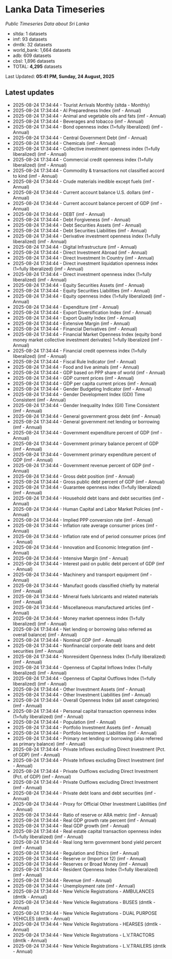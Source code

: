 # Lanka Data Timeseries
*Public Timeseries Data about Sri Lanka*

* sltda: 1 datasets
* imf: 93 datasets
* dmtlk: 32 datasets
* world_bank: 1,664 datasets
* adb: 609 datasets
* cbsl: 1,896 datasets
* TOTAL: **4,295** datasets

Last Updated: **05:41 PM, Sunday, 24 August, 2025**

## Latest updates

* 2025-08-24 17:34:44 - Tourist Arrivals Monthly (sltda - Monthly)
* 2025-08-24 17:34:44 - AI Preparedness Index (imf - Annual)
* 2025-08-24 17:34:44 - Animal and vegetable oils and fats (imf - Annual)
* 2025-08-24 17:34:44 - Beverages and tobacco (imf - Annual)
* 2025-08-24 17:34:44 - Bond openness index (1=fully liberalized) (imf - Annual)
* 2025-08-24 17:34:44 - Central Government Debt (imf - Annual)
* 2025-08-24 17:34:44 - Chemicals (imf - Annual)
* 2025-08-24 17:34:44 - Collective investment openness index (1=fully liberalized) (imf - Annual)
* 2025-08-24 17:34:44 - Commercial credit openness index (1=fully liberalized) (imf - Annual)
* 2025-08-24 17:34:44 - Commodity & transactions not classified accord to kind (imf - Annual)
* 2025-08-24 17:34:44 - Crude materials inedible except fuels (imf - Annual)
* 2025-08-24 17:34:44 - Current account balance U.S. dollars (imf - Annual)
* 2025-08-24 17:34:44 - Current account balance percent of GDP (imf - Annual)
* 2025-08-24 17:34:44 - DEBT (imf - Annual)
* 2025-08-24 17:34:44 - Debt Forgiveness (imf - Annual)
* 2025-08-24 17:34:44 - Debt Securities Assets (imf - Annual)
* 2025-08-24 17:34:44 - Debt Securities Liabilities (imf - Annual)
* 2025-08-24 17:34:44 - Derivative investment openness index (1=fully liberalized) (imf - Annual)
* 2025-08-24 17:34:44 - Digital Infrastructure (imf - Annual)
* 2025-08-24 17:34:44 - Direct Investment Abroad (imf - Annual)
* 2025-08-24 17:34:44 - Direct Investment In Country (imf - Annual)
* 2025-08-24 17:34:44 - Direct investment liquidation openness index (1=fully liberalized) (imf - Annual)
* 2025-08-24 17:34:44 - Direct investment openness index (1=fully liberalized) (imf - Annual)
* 2025-08-24 17:34:44 - Equity Securities Assets (imf - Annual)
* 2025-08-24 17:34:44 - Equity Securities Liabilities (imf - Annual)
* 2025-08-24 17:34:44 - Equity openness index (1=fully liberalized) (imf - Annual)
* 2025-08-24 17:34:44 - Expenditure (imf - Annual)
* 2025-08-24 17:34:44 - Export Diversification Index (imf - Annual)
* 2025-08-24 17:34:44 - Export Quality Index (imf - Annual)
* 2025-08-24 17:34:44 - Extensive Margin (imf - Annual)
* 2025-08-24 17:34:44 - Financial Derivatives (imf - Annual)
* 2025-08-24 17:34:44 - Financial Market Openness Index (equity bond money market collective investment derivates) 1=fully liberalized (imf - Annual)
* 2025-08-24 17:34:44 - Financial credit openness index (1=fully liberalized) (imf - Annual)
* 2025-08-24 17:34:44 - Fiscal Rule Indicator (imf - Annual)
* 2025-08-24 17:34:44 - Food and live animals (imf - Annual)
* 2025-08-24 17:34:44 - GDP based on PPP share of world (imf - Annual)
* 2025-08-24 17:34:44 - GDP current prices (imf - Annual)
* 2025-08-24 17:34:44 - GDP per capita current prices (imf - Annual)
* 2025-08-24 17:34:44 - Gender Budgeting Indicator (imf - Annual)
* 2025-08-24 17:34:44 - Gender Development Index (GDI) Time Consistent (imf - Annual)
* 2025-08-24 17:34:44 - Gender Inequality Index (GII) Time Consistent (imf - Annual)
* 2025-08-24 17:34:44 - General government gross debt (imf - Annual)
* 2025-08-24 17:34:44 - General government net lending or borrowing (imf - Annual)
* 2025-08-24 17:34:44 - Government expenditure percent of GDP (imf - Annual)
* 2025-08-24 17:34:44 - Government primary balance percent of GDP (imf - Annual)
* 2025-08-24 17:34:44 - Government primary expenditure percent of GDP (imf - Annual)
* 2025-08-24 17:34:44 - Government revenue percent of GDP (imf - Annual)
* 2025-08-24 17:34:44 - Gross debt position (imf - Annual)
* 2025-08-24 17:34:44 - Gross public debt percent of GDP (imf - Annual)
* 2025-08-24 17:34:44 - Guarantee openness index (1=fully liberalized) (imf - Annual)
* 2025-08-24 17:34:44 - Household debt loans and debt securities (imf - Annual)
* 2025-08-24 17:34:44 - Human Capital and Labor Market Policies (imf - Annual)
* 2025-08-24 17:34:44 - Implied PPP conversion rate (imf - Annual)
* 2025-08-24 17:34:44 - Inflation rate average consumer prices (imf - Annual)
* 2025-08-24 17:34:44 - Inflation rate end of period consumer prices (imf - Annual)
* 2025-08-24 17:34:44 - Innovation and Economic Integration (imf - Annual)
* 2025-08-24 17:34:44 - Intensive Margin (imf - Annual)
* 2025-08-24 17:34:44 - Interest paid on public debt percent of GDP (imf - Annual)
* 2025-08-24 17:34:44 - Machinery and transport equipment (imf - Annual)
* 2025-08-24 17:34:44 - Manufact goods classified chiefly by material (imf - Annual)
* 2025-08-24 17:34:44 - Mineral fuels lubricants and related materials (imf - Annual)
* 2025-08-24 17:34:44 - Miscellaneous manufactured articles (imf - Annual)
* 2025-08-24 17:34:44 - Money market openness index (1=fully liberalized) (imf - Annual)
* 2025-08-24 17:34:44 - Net lending or borrowing (also referred as overall balance) (imf - Annual)
* 2025-08-24 17:34:44 - Nominal GDP (imf - Annual)
* 2025-08-24 17:34:44 - Nonfinancial corporate debt loans and debt securities (imf - Annual)
* 2025-08-24 17:34:44 - Nonresident Openness Index (1=fully liberalized) (imf - Annual)
* 2025-08-24 17:34:44 - Openness of Capital Inflows Index (1=fully liberalized) (imf - Annual)
* 2025-08-24 17:34:44 - Openness of Capital Outflows Index (1=fully liberalized) (imf - Annual)
* 2025-08-24 17:34:44 - Other Investment Assets (imf - Annual)
* 2025-08-24 17:34:44 - Other Investment Liabilities (imf - Annual)
* 2025-08-24 17:34:44 - Overall Openness Index (all asset categories) (imf - Annual)
* 2025-08-24 17:34:44 - Personal capital transaction openness index (1=fully liberalized) (imf - Annual)
* 2025-08-24 17:34:44 - Population (imf - Annual)
* 2025-08-24 17:34:44 - Portfolio Investment Assets (imf - Annual)
* 2025-08-24 17:34:44 - Portfolio Investment Liabilities (imf - Annual)
* 2025-08-24 17:34:44 - Primary net lending or borrowing (also referred as primary balance) (imf - Annual)
* 2025-08-24 17:34:44 - Private Inflows excluding Direct Investment (Pct. of GDP) (imf - Annual)
* 2025-08-24 17:34:44 - Private Inflows excluding Direct Investment (imf - Annual)
* 2025-08-24 17:34:44 - Private Outflows excluding Direct Investment (Pct. of GDP) (imf - Annual)
* 2025-08-24 17:34:44 - Private Outflows excluding Direct Investment (imf - Annual)
* 2025-08-24 17:34:44 - Private debt loans and debt securities (imf - Annual)
* 2025-08-24 17:34:44 - Proxy for Official Other Investment Liabilities (imf - Annual)
* 2025-08-24 17:34:44 - Ratio of reserve or ARA metric (imf - Annual)
* 2025-08-24 17:34:44 - Real GDP growth rate percent (imf - Annual)
* 2025-08-24 17:34:44 - Real GDP growth (imf - Annual)
* 2025-08-24 17:34:44 - Real estate capital transaction openness index (1=fully liberalized) (imf - Annual)
* 2025-08-24 17:34:44 - Real long term government bond yield percent (imf - Annual)
* 2025-08-24 17:34:44 - Regulation and Ethics (imf - Annual)
* 2025-08-24 17:34:44 - Reserve or (Import or 12) (imf - Annual)
* 2025-08-24 17:34:44 - Reserves or Broad Money (imf - Annual)
* 2025-08-24 17:34:44 - Resident Openness Index (1=fully liberalized) (imf - Annual)
* 2025-08-24 17:34:44 - Revenue (imf - Annual)
* 2025-08-24 17:34:44 - Unemployment rate (imf - Annual)
* 2025-08-24 17:34:44 - New Vehicle Registrations - AMBULANCES (dmtlk - Annual)
* 2025-08-24 17:34:44 - New Vehicle Registrations - BUSES (dmtlk - Annual)
* 2025-08-24 17:34:44 - New Vehicle Registrations - DUAL PURPOSE VEHICLES (dmtlk - Annual)
* 2025-08-24 17:34:44 - New Vehicle Registrations - HEARSES (dmtlk - Annual)
* 2025-08-24 17:34:44 - New Vehicle Registrations - L.V.TRACTORS (dmtlk - Annual)
* 2025-08-24 17:34:44 - New Vehicle Registrations - L.V.TRAILERS (dmtlk - Annual)
